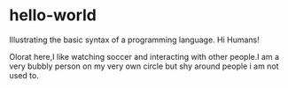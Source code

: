 # hello-world
Illustrating the basic syntax of a programming language.
Hi Humans!

Olorat here,I like watching soccer and interacting with other people.I am a very bubbly person on my very own circle but shy around people i am not used to.
